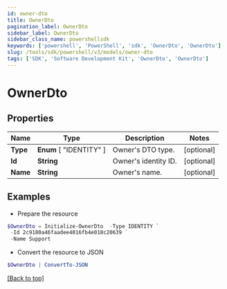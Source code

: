 ```yaml
---
id: owner-dto
title: OwnerDto
pagination_label: OwnerDto
sidebar_label: OwnerDto
sidebar_class_name: powershellsdk
keywords: ['powershell', 'PowerShell', 'sdk', 'OwnerDto', 'OwnerDto']
slug: /tools/sdk/powershell/v3/models/owner-dto
tags: ['SDK', 'Software Development Kit', 'OwnerDto', 'OwnerDto']
---
```


# OwnerDto

## Properties

| Name     | Type                    | Description          | Notes      |
| -------- | ----------------------- | -------------------- | ---------- |
| **Type** | **Enum** [ "IDENTITY" ] | Owner's DTO type.    | [optional] |
| **Id**   | **String**              | Owner's identity ID. | [optional] |
| **Name** | **String**              | Owner's name.        | [optional] |

## Examples

- Prepare the resource

```powershell
$OwnerDto = Initialize-OwnerDto  -Type IDENTITY `
 -Id 2c9180a46faadee4016fb4e018c20639 `
 -Name Support
```

- Convert the resource to JSON

```powershell
$OwnerDto | ConvertTo-JSON
```

[[Back to top]](#)
